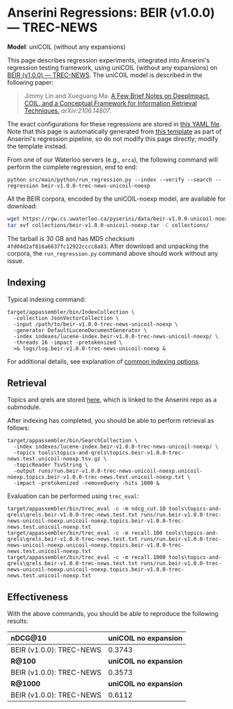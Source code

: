 # Anserini Regressions: BEIR (v1.0.0) &mdash; TREC-NEWS

**Model**: uniCOIL (without any expansions)

This page describes regression experiments, integrated into Anserini's regression testing framework, using uniCOIL (without any expansions) on [BEIR (v1.0.0) &mdash; TREC-NEWS](http://beir.ai/).
The uniCOIL model is described in the following paper:

> Jimmy Lin and Xueguang Ma. [A Few Brief Notes on DeepImpact, COIL, and a Conceptual Framework for Information Retrieval Techniques.](https://arxiv.org/abs/2106.14807) _arXiv:2106.14807_.

The exact configurations for these regressions are stored in [this YAML file](../../src/main/resources/regression/beir-v1.0.0-trec-news-unicoil-noexp.yaml).
Note that this page is automatically generated from [this template](../../src/main/resources/docgen/templates/beir-v1.0.0-trec-news-unicoil-noexp.template) as part of Anserini's regression pipeline, so do not modify this page directly; modify the template instead.

From one of our Waterloo servers (e.g., `orca`), the following command will perform the complete regression, end to end:

```
python src/main/python/run_regression.py --index --verify --search --regression beir-v1.0.0-trec-news-unicoil-noexp
```

All the BEIR corpora, encoded by the uniCOIL-noexp model, are available for download:

```bash
wget https://rgw.cs.uwaterloo.ca/pyserini/data/beir-v1.0.0-unicoil-noexp.tar -P collections/
tar xvf collections/beir-v1.0.0-unicoil-noexp.tar -C collections/
```

The tarball is 30 GB and has MD5 checksum `4fd04d2af816a6637fc12922cccc8a83`.
After download and unpacking the corpora, the `run_regression.py` command above should work without any issue.

## Indexing

Typical indexing command:

```
target/appassembler/bin/IndexCollection \
  -collection JsonVectorCollection \
  -input /path/to/beir-v1.0.0-trec-news-unicoil-noexp \
  -generator DefaultLuceneDocumentGenerator \
  -index indexes/lucene-index.beir-v1.0.0-trec-news-unicoil-noexp/ \
  -threads 16 -impact -pretokenized \
  >& logs/log.beir-v1.0.0-trec-news-unicoil-noexp &
```

For additional details, see explanation of [common indexing options](../../docs/common-indexing-options.md).

## Retrieval

Topics and qrels are stored [here](https://github.com/castorini/anserini-tools/tree/master/topics-and-qrels), which is linked to the Anserini repo as a submodule.

After indexing has completed, you should be able to perform retrieval as follows:

```
target/appassembler/bin/SearchCollection \
  -index indexes/lucene-index.beir-v1.0.0-trec-news-unicoil-noexp/ \
  -topics tools\topics-and-qrels\topics.beir-v1.0.0-trec-news.test.unicoil-noexp.tsv.gz \
  -topicReader TsvString \
  -output runs/run.beir-v1.0.0-trec-news-unicoil-noexp.unicoil-noexp.topics.beir-v1.0.0-trec-news.test.unicoil-noexp.txt \
  -impact -pretokenized -removeQuery -hits 1000 &
```

Evaluation can be performed using `trec_eval`:

```
target/appassembler/bin/trec_eval -c -m ndcg_cut.10 tools\topics-and-qrels\qrels.beir-v1.0.0-trec-news.test.txt runs/run.beir-v1.0.0-trec-news-unicoil-noexp.unicoil-noexp.topics.beir-v1.0.0-trec-news.test.unicoil-noexp.txt
target/appassembler/bin/trec_eval -c -m recall.100 tools\topics-and-qrels\qrels.beir-v1.0.0-trec-news.test.txt runs/run.beir-v1.0.0-trec-news-unicoil-noexp.unicoil-noexp.topics.beir-v1.0.0-trec-news.test.unicoil-noexp.txt
target/appassembler/bin/trec_eval -c -m recall.1000 tools\topics-and-qrels\qrels.beir-v1.0.0-trec-news.test.txt runs/run.beir-v1.0.0-trec-news-unicoil-noexp.unicoil-noexp.topics.beir-v1.0.0-trec-news.test.unicoil-noexp.txt
```

## Effectiveness

With the above commands, you should be able to reproduce the following results:

| **nDCG@10**                                                                                                  | **uniCOIL no expansion**|
|:-------------------------------------------------------------------------------------------------------------|-----------|
| BEIR (v1.0.0): TREC-NEWS                                                                                     | 0.3743    |
| **R@100**                                                                                                    | **uniCOIL no expansion**|
| BEIR (v1.0.0): TREC-NEWS                                                                                     | 0.3573    |
| **R@1000**                                                                                                   | **uniCOIL no expansion**|
| BEIR (v1.0.0): TREC-NEWS                                                                                     | 0.6112    |
